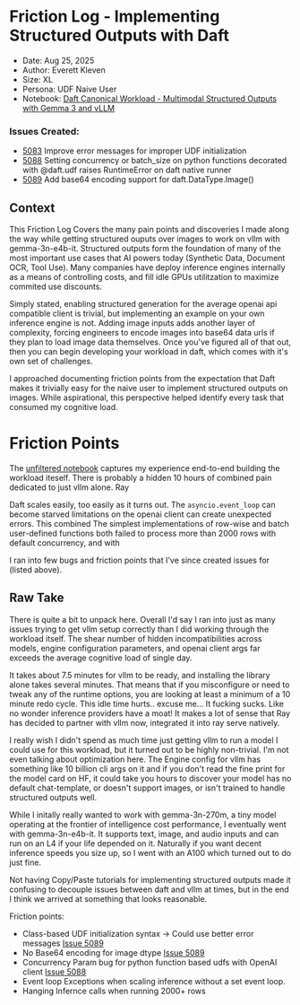 # Friction Log - Implementing Structured Outputs with Daft

- Date: Aug 25, 2025
- Author: Everett Kleven
- Size: XL
- Persona: UDF Naive User
- Notebook: [Daft Canonical Workload - Multimodal Structured Outputs with Gemma 3 and vLLM](https://colab.research.google.com/drive/1-AJWGeTPhtIK_uXngPmxMFRePlU5rKRU#scrollTo=BOa4WVnVKJoD)


### Issues Created: 
- [5083](https://github.com/Eventual-Inc/Daft/issues/5083) Improve error messages for improper UDF initialization
- [5088](https://github.com/Eventual-Inc/Daft/issues/5088) Setting concurrency or batch_size on python functions decorated with @daft.udf raises RuntimeError on daft native runner
- [5089](https://github.com/Eventual-Inc/Daft/issues/5089) Add base64 encoding support for daft.DataType.Image()

## Context
This Friction Log Covers the many pain points and discoveries I made along the way while getting structured ouputs over images to work on vllm with gemma-3n-e4b-it. Structured outputs form the foundation of many of the most important use cases that AI powers today (Synthetic Data, Document OCR, Tool Use).  Many companies have deploy inference engines internally as a means of controlling costs, and fill idle GPUs utilitzation to maximize commited use discounts.  

Simply stated, enabling structured generation for the average openai api compatible client is trivial, but implementing an example on your own inference engine is not. Adding image inputs adds another layer of complexity, forcing engineers to encode images into base64 data urls if they plan to load image data themselves. Once you've figured all of that out, then you can begin developing your workload in daft, which comes with it's own set of challenges.

I approached documenting friction points from the expectation that Daft makes it trivially easy for the naive user to implement structured outputs on images. While aspirational, this perspective helped identify every task that consumed my cognitive load. 

# Friction Points
The [unfiltered notebook](daft-structured-outputs/friction/full_notebook_unfiltered.ipynb) captures my experience end-to-end building the workload iteself. There is probably a hidden 10 hours of combined pain dedicated to just vllm alone. Ray 

Daft scales easily, too easily as it turns out. The `asyncio.event_loop` can become starved  limitations on the openai client can create unexpected errors. This combined The simplest implementations of row-wise and batch user-defined functions both failed to process more than 2000 rows with default concurrency, and with   

  I ran into few bugs and friction points that I've since created issues for (listed above).
 
## Raw Take

There is quite a bit to unpack here. Overall I'd say I ran into just as many issues trying to get vllm setup correctly than I did working through the workload itself. The shear number of hidden incompatibilities across models, engine configuration parameters, and openai client args far exceeds the average cognitive load of single day.

It takes about 7.5 minutes for vllm to be ready, and installing the library alone takes several minutes. That means that if you misconfigure or need to tweak any of the runtime options, you are looking at least a minimum of a 10 minute redo cycle. This idle time hurts.. excuse me... It fucking sucks. Like no wonder inference providers have a moat! It makes a lot of sense that Ray has decided to partner with vllm now, integrated it into ray serve natively. 

I really wish I didn't spend as much time just getting vllm to run a model I could use for this workload, but it turned out to be highly non-trivial. I'm not even talking about optimization here. The Engine config for vllm has something like 10 billion cli args on it and if you don't read the fine print for the model card on HF, it could take you hours to discover  your model has no default chat-template, or doesn't support images, or isn't trained to handle structured outputs well.

While I initally really wanted to work with gemma-3n-270m, a tiny model operating at the frontier of intelligence cost performance, I eventually went with gemma-3n-e4b-it. It supports text, image, and audio inputs and can run on an L4 if your life depended on it. Naturally if you want decent inference speeds you size up, so I went with an A100 which turned out to do just fine.  


Not having Copy/Paste tutorials for implementing structured outputs made it confusing to decouple issues between daft and vllm at times, but in the end I think we arrived at something that looks reasonable. 

Friction points: 
- Class-based UDF initialization syntax -> Could use better error messages [Issue 5089](https://github.com/Eventual-Inc/Daft/issues/5089)
- No Base64 encoding for image dtype [Issue 5089](https://github.com/Eventual-Inc/Daft/issues/5089)
- Concurrency Param bug for python function based udfs with OpenAI client [Issue 5088](https://github.com/Eventual-Inc/Daft/issues/5088)
- Event loop Exceptions when scaling inference without a set event loop. 
- Hanging Infernce calls when running 2000+ rows

